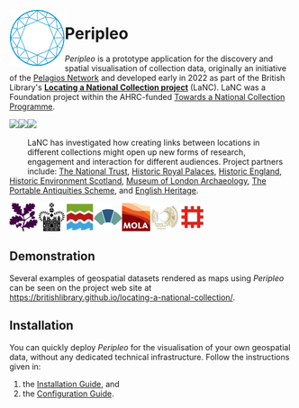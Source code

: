 [<img title="Pelagios Network" src="./logos/pelagios.svg" height="100" align="left">](https://pelagios.org/)
# Peripleo

*Peripleo* is a prototype application for the discovery and spatial visualisation of collection data, originally an initiative of the [Pelagios Network](https://pelagios.org/) and developed early in 2022 as part of the British Library's [**Locating a National Collection project**](https://britishlibrary.github.io/locating-a-national-collection/) (LaNC). LaNC was a Foundation project within the AHRC-funded [Towards a National Collection Programme](https://www.nationalcollection.org.uk/).

[<img src="https://britishlibrary.github.io/locating-a-national-collection/graphics/BL.svg" height="100" align="left">](https://www.bl.uk/)
[<img src="https://britishlibrary.github.io/locating-a-national-collection/graphics/TaNC-logo.png" height="100" align="left">](https://www.nationalcollection.org.uk/)
[<img src="https://britishlibrary.github.io/locating-a-national-collection/graphics/UKRI-logo.png" height="100">](https://www.ukri.org/)

LaNC has investigated how creating links between locations in different collections might open up new forms of research, engagement and interaction for different audiences. Project partners include: [The National Trust](https://www.nationaltrust.org.uk/), [Historic Royal Palaces](https://www.hrp.org.uk/), [Historic England](http://www.HistoricEngland.org.uk), [Historic Environment Scotland](https://www.historicenvironment.scot/), [Museum of London Archaeology](https://www.mola.org.uk/), [The Portable Antiquities Scheme](https://finds.org.uk/), and [English Heritage](https://www.english-heritage.org.uk/).

[<img src="./logos/www.nationaltrust.org.uk.png" height="50" align="left">](https://www.nationaltrust.org.uk/)
[<img src="./logos/hrp.org.uk.png" height="50" align="left">](https://www.hrp.org.uk/)
[<img src="./logos/historicengland.org.uk.png" height="50" align="left">](http://www.HistoricEngland.org.uk)
[<img src="./logos/www.historicenvironment.scot.png" height="50" align="left">](https://www.historicenvironment.scot/)
[<img src="./logos/www.mola.org.uk.png" height="50" align="left">](https://www.mola.org.uk/)
[<img src="./logos/finds.org.uk.png" height="50" align="left">](https://finds.org.uk/)
[<img src="./logos/www.english-heritage.org.uk.png" height="50">](https://www.english-heritage.org.uk/)

## Demonstration

Several examples of geospatial datasets rendered as maps using *Peripleo* can be seen on the project web site at https://britishlibrary.github.io/locating-a-national-collection/. 

## Installation

You can quickly deploy *Peripleo* for the visualisation of your own geospatial data, without any dedicated technical infrastructure. Follow the instructions given in:
1. the [Installation Guide](https://github.com/britishlibrary/peripleo/blob/main/README.md), and
2. the [Configuration Guide](https://github.com/britishlibrary/peripleo/blob/main/Configuration-Guide.md).
